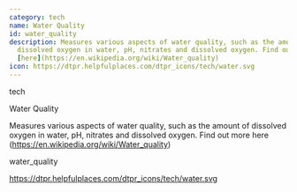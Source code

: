 ```yaml
---
category: tech
name: Water Quality
id: water_quality
description: Measures various aspects of water quality, such as the amount of
  dissolved oxygen in water, pH, nitrates and dissolved oxygen. Find out more
  [here](https://en.wikipedia.org/wiki/Water_quality)
icon: https://dtpr.helpfulplaces.com/dtpr_icons/tech/water.svg
---
```

tech

Water Quality

Measures various aspects of water quality, such as the amount of dissolved oxygen in water, pH, nitrates and dissolved oxygen. Find out more here (https://en.wikipedia.org/wiki/Water_quality)

water_quality

https://dtpr.helpfulplaces.com/dtpr_icons/tech/water.svg